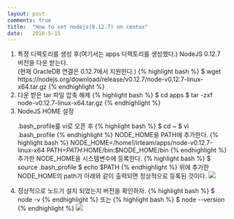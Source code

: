```yaml
---
layout: post
comments: true
title:  "How to set nodejs(0.12.7) on centos"
date:   2016-5-15
---
```


<ol>
<li>
특정 디렉토리를 생성 후(여기서는 apps 디렉토리를 생성했다.) NodeJS 0.12.7 버전을 다운 받는다.
<br>(현재 OracleDB 연결은 0.12.7에서 지원한다.)
{% highlight bash %}
$ wget https://nodejs.org/download/release/v0.12.7/node-v0.12.7-linux-x64.tar.gz
{% endhighlight %}
</li>
<li>
다운 받은 tar 파일 압축 해제
{% highlight bash %}
$ cd apps
$ tar -zxf node-v0.12.7-linux-x64.tar.gz
{% endhighlight %}
</li>
<li>
NodeJS HOME 설정

.bash_profile를 vi로 오픈 후
{% highlight bash %}
$ cd ~
$ vi .bash_profile
{% endhighlight %}
NODE_HOME을 PATH에 추가한다.
{% highlight bash %}
NODE_HOME=/home1/irteam/apps/node-v0.12.7-linux-x64
PATH=$PATH:$HOME/bin:$NODE_HOME/bin
{% endhighlight %}
추가한 NODE_HOME을 시스템변수에 등록한다.
{% highlight bash %}
$ source .bash_profile
$ echo $PATH
{% endhighlight %}
위에 추가한 NODE_HOME의 path가 아래와 같이 출력되면 정상적으로 등록된 것이다.
<img src='{{site.url}}/assets/imgs/setting_nodejs_0.jpg'>
</li>
<li>
정상적으로 노드가 설치 되었는지 버전을 확인하자.
{% highlight bash %}
$ node -v
{% endhighlight %}
또는
{% highlight bash %}
$ node --version
{% endhighlight %}
<img src='{{site.url}}/assets/imgs/setting_nodejs_1.jpg'>
</li>
